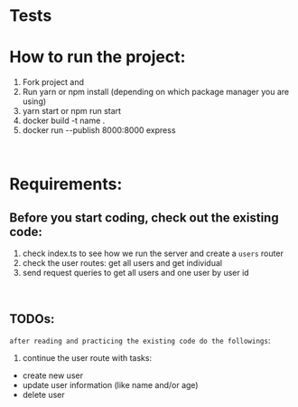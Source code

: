 # Tests



# How to run the project:
1. Fork project and
2. Run yarn or npm install (depending on which package manager you are using)
3. yarn start or npm run start
4. docker build -t name .
5. docker run --publish 8000:8000 express

<br>

# Requirements:

## Before you start coding, check out the existing code:
1. check index.ts to see how we run the server and create a `users` router
2. check the user routes: get all users and get individual
3. send request queries to get all users and one user by user id

<br>

## TODOs:
`after reading and practicing the existing code do the followings`:
1. continue the user route with tasks:
  * create new user
  * update user information (like name and/or age)
  * delete user


